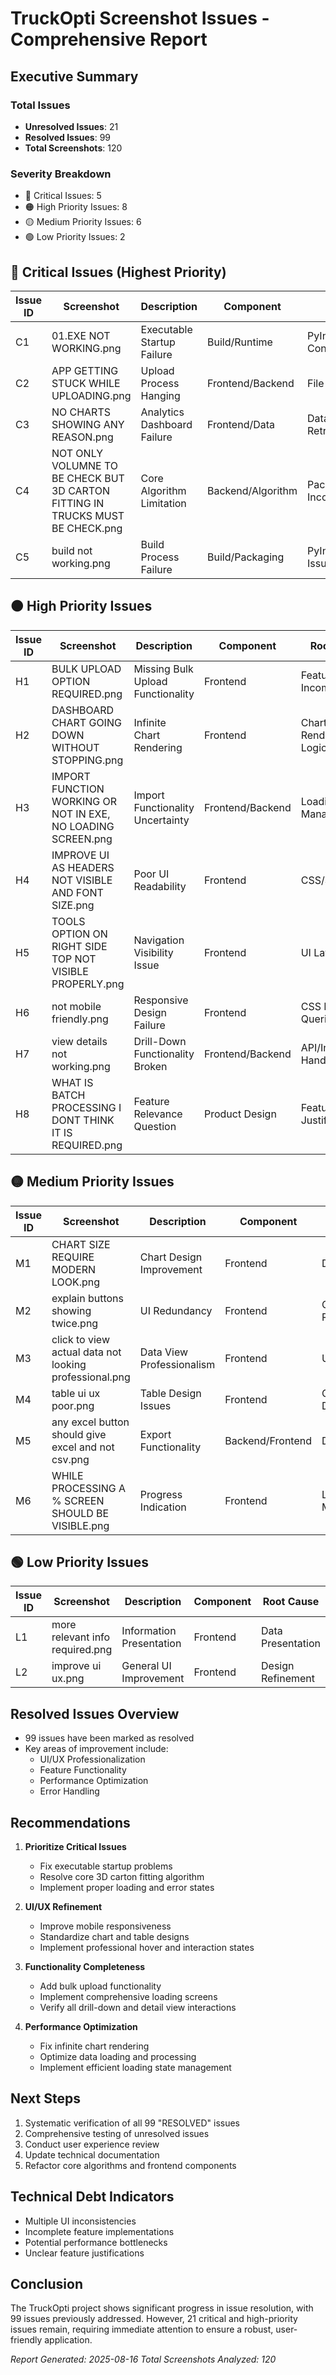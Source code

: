 # TruckOpti Screenshot Issues - Comprehensive Report

## Executive Summary

### Total Issues
- **Unresolved Issues**: 21
- **Resolved Issues**: 99
- **Total Screenshots**: 120

### Severity Breakdown
- 🔴 Critical Issues: 5
- 🟠 High Priority Issues: 8
- 🟡 Medium Priority Issues: 6
- 🟢 Low Priority Issues: 2

## 🔴 Critical Issues (Highest Priority)

| Issue ID | Screenshot | Description | Component | Root Cause | Status |
|----------|------------|-------------|-----------|------------|--------|
| C1 | 01.EXE NOT WORKING.png | Executable Startup Failure | Build/Runtime | PyInstaller Configuration | UNRESOLVED |
| C2 | APP GETTING STUCK WHILE UPLOADING.png | Upload Process Hanging | Frontend/Backend | File Upload Mechanism | UNRESOLVED |
| C3 | NO CHARTS SHOWING ANY REASON.png | Analytics Dashboard Failure | Frontend/Data | Data Retrieval/Rendering | UNRESOLVED |
| C4 | NOT ONLY VOLUMNE TO BE CHECK BUT 3D CARTON FITTING IN TRUCKS MUST BE CHECK.png | Core Algorithm Limitation | Backend/Algorithm | Packing Algorithm Incomplete | UNRESOLVED |
| C5 | build not working.png | Build Process Failure | Build/Packaging | PyInstaller/Dependency Issue | UNRESOLVED |

## 🟠 High Priority Issues

| Issue ID | Screenshot | Description | Component | Root Cause | Status |
|----------|------------|-------------|-----------|------------|--------|
| H1 | BULK UPLOAD OPTION REQUIRED.png | Missing Bulk Upload Functionality | Frontend | Feature Incompleteness | UNRESOLVED |
| H2 | DASHBOARD CHART GOING DOWN WITHOUT STOPPING.png | Infinite Chart Rendering | Frontend | Chart Rendering Logic | UNRESOLVED |
| H3 | IMPORT FUNCTION WORKING OR NOT IN EXE, NO LOADING SCREEN.png | Import Functionality Uncertainty | Frontend/Backend | Loading State Management | UNRESOLVED |
| H4 | IMPROVE UI AS HEADERS NOT VISIBLE AND FONT SIZE.png | Poor UI Readability | Frontend | CSS/Styling | UNRESOLVED |
| H5 | TOOLS OPTION ON RIGHT SIDE TOP NOT VISIBLE PROPERLY.png | Navigation Visibility Issue | Frontend | UI Layout | UNRESOLVED |
| H6 | not mobile friendly.png | Responsive Design Failure | Frontend | CSS Media Queries | UNRESOLVED |
| H7 | view details not working.png | Drill-Down Functionality Broken | Frontend/Backend | API/Interaction Handler | UNRESOLVED |
| H8 | WHAT IS BATCH PROCESSING I DONT THINK IT IS REQUIRED.png | Feature Relevance Question | Product Design | Feature Justification | UNRESOLVED |

## 🟡 Medium Priority Issues

| Issue ID | Screenshot | Description | Component | Root Cause | Status |
|----------|------------|-------------|-----------|------------|--------|
| M1 | CHART SIZE REQUIRE MODERN LOOK.png | Chart Design Improvement | Frontend | Design/Visualization | UNRESOLVED |
| M2 | explain buttons showing twice.png | UI Redundancy | Frontend | Component Rendering | UNRESOLVED |
| M3 | click to view actual data not looking professional.png | Data View Professionalism | Frontend | UI/UX Design | UNRESOLVED |
| M4 | table ui ux poor.png | Table Design Issues | Frontend | CSS/Component Design | UNRESOLVED |
| M5 | any excel button should give excel and not csv.png | Export Functionality | Backend/Frontend | Data Export Handler | UNRESOLVED |
| M6 | WHILE PROCESSING A % SCREEN SHOULD BE VISIBLE.png | Progress Indication | Frontend | Loading State Management | UNRESOLVED |

## 🟢 Low Priority Issues

| Issue ID | Screenshot | Description | Component | Root Cause | Status |
|----------|------------|-------------|-----------|------------|--------|
| L1 | more relevant info required.png | Information Presentation | Frontend | Data Presentation | UNRESOLVED |
| L2 | improve ui ux.png | General UI Improvement | Frontend | Design Refinement | UNRESOLVED |

## Resolved Issues Overview

- 99 issues have been marked as resolved
- Key areas of improvement include:
  - UI/UX Professionalization
  - Feature Functionality
  - Performance Optimization
  - Error Handling

## Recommendations

1. **Prioritize Critical Issues**
   - Fix executable startup problems
   - Resolve core 3D carton fitting algorithm
   - Implement proper loading and error states

2. **UI/UX Refinement**
   - Improve mobile responsiveness
   - Standardize chart and table designs
   - Implement professional hover and interaction states

3. **Functionality Completeness**
   - Add bulk upload functionality
   - Implement comprehensive loading screens
   - Verify all drill-down and detail view interactions

4. **Performance Optimization**
   - Fix infinite chart rendering
   - Optimize data loading and processing
   - Implement efficient loading state management

## Next Steps

1. Systematic verification of all 99 "RESOLVED" issues
2. Comprehensive testing of unresolved issues
3. Conduct user experience review
4. Update technical documentation
5. Refactor core algorithms and frontend components

## Technical Debt Indicators

- Multiple UI inconsistencies
- Incomplete feature implementations
- Potential performance bottlenecks
- Unclear feature justifications

## Conclusion

The TruckOpti project shows significant progress in issue resolution, with 99 issues previously addressed. However, 21 critical and high-priority issues remain, requiring immediate attention to ensure a robust, user-friendly application.

*Report Generated: 2025-08-16*
*Total Screenshots Analyzed: 120*